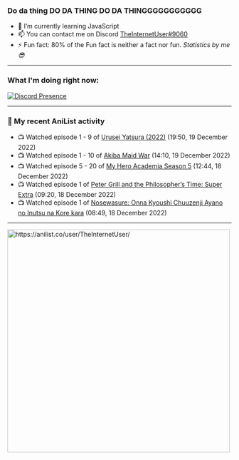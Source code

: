 ### Do da thing DO DA THING DO DA THINGGGGGGGGGGG

- 🌱 I’m currently learning JavaScript
- 📫 You can contact me on Discord [TheInternetUser#9060](https://discord.com/users/534117072796385300)
- ⚡ Fun fact: 80% of the Fun fact is neither a fact nor fun. _Statistics by me 😎_
<hr>
 
### What I'm doing right now:
[![Discord Presence](https://lanyard.cnrad.dev/api/534117072796385300)](https://discord.com/users/534117072796385300)
<hr>
  
### 🌸 My recent AniList activity

<!-- ANILIST_ACTIVITY:start -->

-   📺 Watched episode 1 - 9 of [Urusei Yatsura (2022)](https://anilist.co/anime/143277) (19:50, 19 December 2022)
-   📺 Watched episode 1 - 10 of [Akiba Maid War](https://anilist.co/anime/151379) (14:10, 19 December 2022)
-   📺 Watched episode 5 - 20 of [My Hero Academia Season 5](https://anilist.co/anime/117193) (12:44, 18 December 2022)
-   📺 Watched episode 1 of [Peter Grill and the Philosopher’s Time: Super Extra](https://anilist.co/anime/141400) (09:20, 18 December 2022)
-   📺 Watched episode 1 of [Nosewasure: Onna Kyoushi Chuuzenji Ayano no Inutsu na Kore kara](https://anilist.co/anime/21106) (08:49, 18 December 2022)

<!-- ANILIST_ACTIVITY:end -->
<hr>

<img width="500" alt="https://anilist.co/user/TheInternetUser/" src="https://img.anili.st/User/929966"/>
